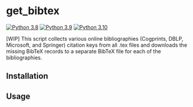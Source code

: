 # get_bibtex

[![Python 3.8](https://img.shields.io/badge/Python-3.8-blue?&logo=Python&logoColor=white)](https://www.python.org/)
[![Python 3.9](https://img.shields.io/badge/Python-3.9-blue?&logo=Python&logoColor=white)](https://www.python.org/)
[![Python 3.10](https://img.shields.io/badge/Python-3.10-blue?&logo=Python&logoColor=white)](https://www.python.org/)

[WIP] This script collects various online bibliographies (Cogprints, DBLP, Microsoft, and Springer) citation keys from all .tex files and downloads the missing BibTeX records to a separate BibTeX file for each of the bibliographies.

## Installation

## Usage
